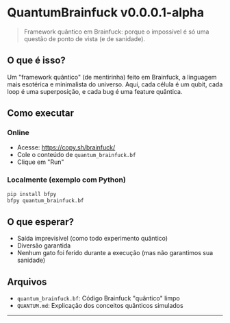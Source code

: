 # QuantumBrainfuck v0.0.0.1-alpha

> Framework quântico em Brainfuck: porque o impossível é só uma questão de ponto de vista (e de sanidade).

## O que é isso?
Um "framework quântico" (de mentirinha) feito em Brainfuck, a linguagem mais esotérica e minimalista do universo. Aqui, cada célula é um qubit, cada loop é uma superposição, e cada bug é uma feature quântica.

## Como executar

### Online
- Acesse: https://copy.sh/brainfuck/
- Cole o conteúdo de `quantum_brainfuck.bf`
- Clique em "Run"

### Localmente (exemplo com Python)
```bash
pip install bfpy
bfpy quantum_brainfuck.bf
```

## O que esperar?
- Saída imprevisível (como todo experimento quântico)
- Diversão garantida
- Nenhum gato foi ferido durante a execução (mas não garantimos sua sanidade)

## Arquivos
- `quantum_brainfuck.bf`: Código Brainfuck "quântico" limpo
- `QUANTUM.md`: Explicação dos conceitos quânticos simulados

---

